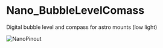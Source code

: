 # Nano_BubbleLevelComass
Digital bubble level and compass for astro mounts (low light)

![NanoPinout](https://i.chillrain.com/wp-content/uploads/2017/08/arduino-nano-pin.jpg)
